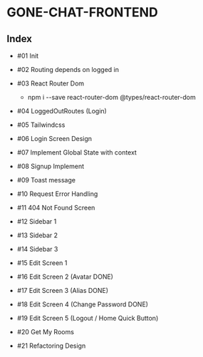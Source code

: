 # GONE-CHAT-FRONTEND

## Index

- #01 Init

- #02 Routing depends on logged in

- #03 React Router Dom

  - npm i --save react-router-dom @types/react-router-dom

- #04 LoggedOutRoutes (Login)

- #05 Tailwindcss

- #06 Login Screen Design

- #07 Implement Global State with context

- #08 Signup Implement

- #09 Toast message

- #10 Request Error Handling

- #11 404 Not Found Screen

- #12 Sidebar 1

- #13 Sidebar 2

- #14 Sidebar 3

- #15 Edit Screen 1

- #16 Edit Screen 2 (Avatar DONE)

- #17 Edit Screen 3 (Alias DONE)

- #18 Edit Screen 4 (Change Password DONE)

- #19 Edit Screen 5 (Logout / Home Quick Button)

- #20 Get My Rooms

- #21 Refactoring Design
